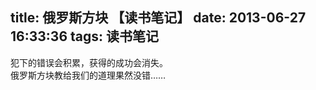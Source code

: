title: 俄罗斯方块 【读书笔记】
date: 2013-06-27 16:33:36
tags: 读书笔记
---

犯下的错误会积累，获得的成功会消失。  
俄罗斯方块教给我们的道理果然没错……